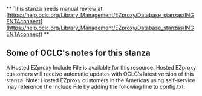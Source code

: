 ** This stanza needs manual review at [https://help.oclc.org/Library_Management/EZproxy/Database_stanzas/INGENTAconnect](https://help.oclc.org/Library_Management/EZproxy/Database_stanzas/INGENTAconnect) **

## Some of OCLC's notes for this stanza

A Hosted EZproxy Include File is available for this resource. Hosted EZproxy customers will receive automatic updates with OCLC&rsquo;s latest version of this stanza. Note: Hosted EZproxy customers in the Americas using self-service may reference the Include File by adding the following line to config.txt:

&nbsp;
